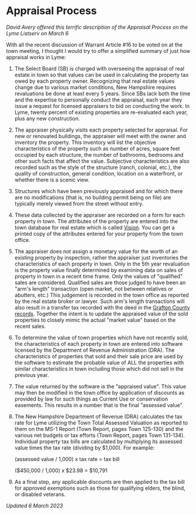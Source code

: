 # Appraisal Process

_David Avery offered this terrific description of the Appraisal Process on the Lyme Listserv on March 6_

With all the recent discussion of Warrant Article #16 to be voted on at the town meeting, I thought I would try to offer a simplified summary of just how appraisal works in Lyme:

1. The Select Board (SB) is charged with overseeing the appraisal of real estate in town so that values can be used in calculating the property tax owed by each property owner. Recognizing that real estate values change due to various market conditions, New Hampshire requires revaluations be done at least every 5 years. Since SBs lack both the time and the expertise to personally conduct the appraisal, each year they issue a request for licensed appraisers to bid on conducting the work. In Lyme, twenty percent of existing properties are re-evaluated each year, plus any new construction.

2. The appraiser physically visits each property selected for appraisal. For new or renovated buildings, the appraiser will meet with the owner and inventory the property. This inventory will list the objective characteristics of the property such as number of acres, square feet occupied by each structure, the number of bathrooms, bedrooms and other such facts that affect the value. Subjective characteristics are also recorded such as the style of the structure (ranch, colonial, etc.), the quality of construction, general condition, location on a waterfront, or whether there is a scenic view.

3. Structures which have been previously appraised and for which there are no modifications (that is, no building permit being on file) are typically merely viewed from the street without entry.

4. These data collected by the appraiser are recorded on a form for each property in town. The attributes of the property are entered into the town database for real estate which is called [Vision](https://gis.vgsi.com/lymeNH/Search.aspx). You can get a printed copy of the attributes entered for your property from the town office.

5. The appraiser does not assign a monetary value for the worth of an existing property by inspection, rather the appraiser just inventories the characteristics of each property in town. Only in the 5th year revaluation is the property value finally determined by examining data on sales of property in town in a recent time frame. Only the values of "qualified" sales are considered. Qualified sales are those judged to have been an "arm's length" transaction (open market, not between relatives or abutters, etc.) This judgement is recorded in the town office as reported by the real estate broker or lawyer. Such arm's length transactions will also result in a transfer tax recorded with the deed in the [Grafton County records](https://ava.fidlar.com/NHGrafton/). Together the intent is to update the appraised value of the sold properties to closely mimic the actual "market value" based on the recent sales.

6. To determine the value of town properties which have not recently sold, the characteristics of each property in town are entered into software licensed by the Department of Revenue Administration (DRA). The characteristics of properties that sold and their sale price are used by the software to estimate the probable value of ALL the properties with similar characteristics in town including those which did not sell in the previous year.

7. The value returned by the software is the "appraised value". This value may then be modified in the town office by application of discounts as provided by law for such things as Current Use or conservation easements. This results in a number that is the final "assessed value".

8. The New Hampshire Department of Revenue (DRA) calculates the tax rate for Lyme utilizing the Town Total Assessed Valuation as reported to them on the MS-1 Report (Town Report, pages Town 125-130) and the various net budgets or tax efforts (Town Report, pages Town 131-134). Individual property tax bills are calculated by multiplying its assessed value times the tax rate (dividing by \$1,000). For example:

   (assessed value / 1,000) x tax rate = tax bill

   (\$450,000 / 1,000) x \$23.98 = $10,791

9. As a final step, any applicable discounts are then applied to the tax bill for approved exemptions such as those for qualifying elders, the blind, or disabled veterans.

_Updated 6 March 2023_
